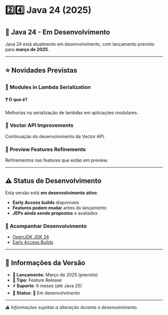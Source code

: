 # 2️⃣4️⃣ Java 24 (2025)

## 🚀 Java 24 - Em Desenvolvimento

Java 24 está atualmente em desenvolvimento, com lançamento previsto para **março de 2025**.

---

## ⭐ Novidades Previstas

### 🔹 Modules in Lambda Serialization

#### ❓ O que é?
Melhorias na serialização de lambdas em aplicações modulares.

### 🔹 Vector API Improvements

Continuação do desenvolvimento da Vector API.

### 🔹 Preview Features Refinements

Refinamentos nas features que estão em preview.

---

## ⚠️ **Status de Desenvolvimento**

Esta versão está **em desenvolvimento ativo**:
- **Early Access builds** disponíveis
- **Features podem mudar** antes do lançamento
- **JEPs ainda sendo propostos** e avaliados

### 🔗 Acompanhar Desenvolvimento
- [OpenJDK JDK 24](https://openjdk.org/projects/jdk/24/)
- [Early Access Builds](https://jdk.java.net/24/)

---

## 📅 Informações da Versão

- **📅 Lançamento**: Março de 2025 (previsto)
- **🔧 Tipo**: Feature Release
- **⚡ Suporte**: 6 meses (até Java 25)
- **🎯 Status**: 🚧 Em desenvolvimento

---

*⚠️ Informações sujeitas a alteração durante o desenvolvimento.* 